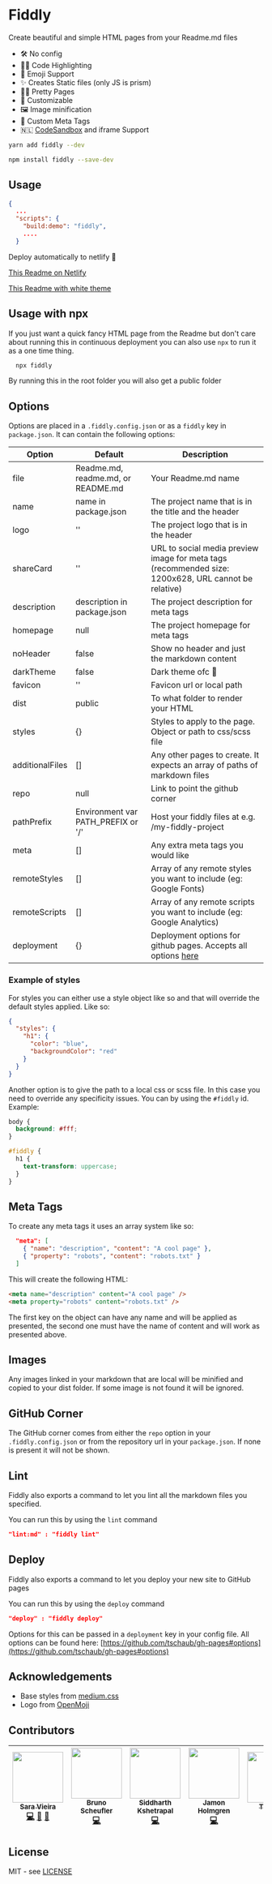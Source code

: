 # Fiddly

Create beautiful and simple HTML pages from your Readme.md files

- 🛠 No config
- 👩‍💻 Code Highlighting
- 💯 Emoji Support
- ✨ Creates Static files (only JS is prism)
- 🏳️‍🌈 Pretty Pages
- 🦄 Customizable
- 🖼 Image minification
- 🧠 Custom Meta Tags
- 🇳🇱 [CodeSandbox](https://codesandbox.io) and iframe Support

```bash
yarn add fiddly --dev
```

```bash
npm install fiddly --save-dev
```

## Usage

```json
{
  ...
  "scripts": {
    "build:demo": "fiddly",
    ....
  }
```

Deploy automatically to netlify 🎉

[This Readme on Netlify](https://fiddly.netlify.com/)

[This Readme with white theme](https://5c2678b67b891f18dc5a2a42--fiddly.netlify.com/)

## Usage with npx

<!-- markdownlint-disable -->

If you just want a quick fancy HTML page from the Readme but don't care about running this in continuous deployment you can also use `npx` to run it as a one time thing.

<!-- markdownlint-enable -->

```bash
  npx fiddly
```

By running this in the root folder you will also get a public folder

## Options

Options are placed in a `.fiddly.config.json` or as a `fiddly` key in `package.json`.
It can contain the following options:

<!-- markdownlint-disable -->

| Option          | Default                            | Description                                                                                                  |
| --------------- | ---------------------------------- | ------------------------------------------------------------------------------------------------------------ |
| file            | Readme.md, readme.md, or README.md | Your Readme.md name                                                                                          |
| name            | name in package.json               | The project name that is in the title and the header                                                         |
| logo            | ''                                 | The project logo that is in the header                                                                       |
| shareCard       | ''                                 | URL to social media preview image for meta tags (recommended size: 1200x628, URL cannot be relative)         |
| description     | description in package.json        | The project description for meta tags                                                                        |
| homepage        | null                               | The project homepage for meta tags                                                                           |
| noHeader        | false                              | Show no header and just the markdown content                                                                 |
| darkTheme       | false                              | Dark theme ofc 🎉                                                                                            |
| favicon         | ''                                 | Favicon url or local path                                                                                    |
| dist            | public                             | To what folder to render your HTML                                                                           |
| styles          | {}                                 | Styles to apply to the page. Object or path to css/scss file                                                 |
| additionalFiles | []                                 | Any other pages to create. It expects an array of paths of markdown files                                    |
| repo            | null                               | Link to point the github corner                                                                              |
| pathPrefix      | Environment var PATH_PREFIX or '/' | Host your fiddly files at e.g. /my-fiddly-project                                                            |
| meta            | []                                 | Any extra meta tags you would like                                                                           |
| remoteStyles    | []                                 | Array of any remote styles you want to include (eg: Google Fonts)                                            |
| remoteScripts   | []                                 | Array of any remote scripts you want to include (eg: Google Analytics)                                       |
| deployment      | {}                                 | Deployment options for github pages. Accepts all options [here](https://github.com/tschaub/gh-pages#options) |

<!-- markdownlint-enable -->

### Example of styles

For styles you can either use a style object like so and that will override the
default styles applied. Like so:

```json
{
  "styles": {
    "h1": {
      "color": "blue",
      "backgroundColor": "red"
    }
  }
}
```

Another option is to give the path to a local css or scss file.
In this case you need to override any specificity issues.
You can by using the `#fiddly` id.
Example:

```css
body {
  background: #fff;
}

#fiddly {
  h1 {
    text-transform: uppercase;
  }
}
```

## Meta Tags

To create any meta tags it uses an array system like so:

```json
  "meta": [
    { "name": "description", "content": "A cool page" },
    { "property": "robots", "content": "robots.txt" }
  ]
```

This will create the following HTML:

```html
<meta name="description" content="A cool page" />
<meta property="robots" content="robots.txt" />
```

The first key on the object can have any name and will be applied as presented, the second one must have the name of content and will work as presented above.

## Images

Any images linked in your markdown that are local will be minified and copied to your dist folder.
If some image is not found it will be ignored.

## GitHub Corner

The GitHub corner comes from either the `repo` option in your `.fiddly.config.json`
or from the repository url in your `package.json`.
If none is present it will not be shown.

## Lint

Fiddly also exports a command to let you lint all the markdown files you specified.

You can run this by using the `lint` command

```json
"lint:md" : "fiddly lint"
```

## Deploy

Fiddly also exports a command to let you deploy your new site to GitHub pages

You can run this by using the `deploy` command

```json
"deploy" : "fiddly deploy"
```

Options for this can be passed in a `deployment` key in your config file.
All options can be found here: [https://github.com/tschaub/gh-pages#options](https://github.com/tschaub/gh-pages#options)

## Acknowledgements

- Base styles from [medium.css](https://github.com/lucagez/medium.css)
- Logo from [OpenMoji](http://www.openmoji.org/library.html?search=beautiful&emoji=2728)

## Contributors

<!-- markdownlint-disable -->
<!-- ALL-CONTRIBUTORS-LIST:START - Do not remove or modify this section -->
<!-- prettier-ignore -->
| [<img src="https://avatars0.githubusercontent.com/u/1051509?v=4" width="100px;"/><br /><sub><b>Sara Vieira</b></sub>](http://iamsaravieira.com)<br />[💻](https://github.com/SaraVieira/fiddly/commits?author=SaraVieira "Code") [🎨](#design-SaraVieira "Design") [🤔](#ideas-SaraVieira "Ideas, Planning, & Feedback") | [<img src="https://avatars2.githubusercontent.com/u/4772980?v=4" width="100px;"/><br /><sub><b>Bruno Scheufler</b></sub>](https://brunoscheufler.com)<br />[💻](https://github.com/SaraVieira/fiddly/commits?author=BrunoScheufler "Code") | [<img src="https://avatars0.githubusercontent.com/u/1863771?v=4" width="100px;"/><br /><sub><b>Siddharth Kshetrapal</b></sub>](https://sid.studio)<br />[💻](https://github.com/SaraVieira/fiddly/commits?author=siddharthkp "Code") | [<img src="https://avatars3.githubusercontent.com/u/1479215?v=4" width="100px;"/><br /><sub><b>Jamon Holmgren</b></sub>](https://jamonholmgren.com)<br />[💻](https://github.com/SaraVieira/fiddly/commits?author=jamonholmgren "Code") | [<img src="https://avatars0.githubusercontent.com/u/1695613?v=4" width="100px;"/><br /><sub><b>Timothy</b></sub>](http://timothy.is)<br />[💻](https://github.com/SaraVieira/fiddly/commits?author=timothyis "Code") | [<img src="https://avatars2.githubusercontent.com/u/13808724?v=4" width="100px;"/><br /><sub><b>Andrew Cherniavskii</b></sub>](https://github.com/cherniavskii)<br />[💻](https://github.com/SaraVieira/fiddly/commits?author=cherniavskii "Code") | [<img src="https://avatars2.githubusercontent.com/u/16899513?v=4" width="100px;"/><br /><sub><b>timkolberger</b></sub>](https://github.com/TimKolberger)<br />[💻](https://github.com/SaraVieira/fiddly/commits?author=TimKolberger "Code") |
| :---: | :---: | :---: | :---: | :---: | :---: | :---: |

<!-- ALL-CONTRIBUTORS-LIST:END -->
<!-- ALL-CONTRIBUTORS-LIST: START - Do not remove or modify this section -->
<!-- ALL-CONTRIBUTORS-LIST:END -->
<!-- markdownlint-enable -->

## License

MIT - see [LICENSE](https://github.com/SaraVieira/fiddly/blob/master/LICENSE.md)
